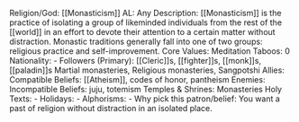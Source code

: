 Religion/God: [[Monasticism]]
AL: Any
Description: [[Monasticism]] is the practice of isolating a group of likeminded individuals from the rest of 
the [[world]] in an effort to devote their attention to a certain matter without distraction. 
Monastic traditions generally fall into one of two groups: religious practice and 
self-improvement.
Core Values: Meditation
Taboos: 0
Nationality: -
Followers (Primary): [[Cleric]]s, [[fighter]]s, [[monk]]s, [[paladin]]s
Martial monasteries, 
Religious monasteries, 
Sangpotshi
Allies: Compatible Beliefs: 
[[Atheism]], 
codes of honor, 
pantheism
Enemies: Incompatible Beliefs: 
juju, 
totemism
Temples & Shrines: Monasteries
Holy Texts: -
Holidays: -
Alphorisms: -
Why pick this patron/belief: You want a past of religion without distraction in an isolated place. 
